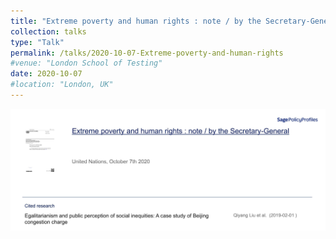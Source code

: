 ```yaml
---
title: "Extreme poverty and human rights : note / by the Secretary-General"
collection: talks
type: "Talk"
permalink: /talks/2020-10-07-Extreme-poverty-and-human-rights
#venue: "London School of Testing"
date: 2020-10-07
#location: "London, UK"
---
```


![Teori!](/images/Policy-Profile_3.jpg "Extreme poverty and human rights : note / by the Secretary-General")

